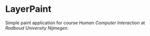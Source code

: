 # LayerPaint
Simple paint application for course _Human Computer Interaction_ at _Radboud University Nijmegen_.
